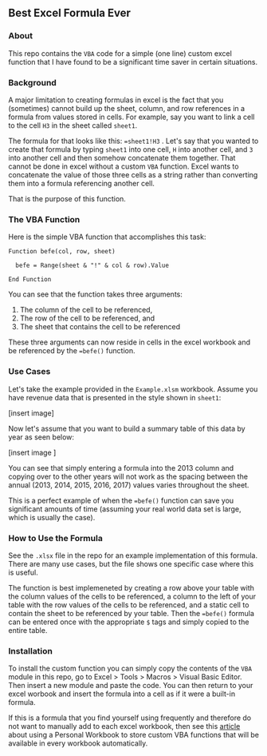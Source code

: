 ## Best Excel Formula Ever
### About
This repo contains the `VBA` code for a simple (one line) custom excel function that I have found to be a significant time saver in certain situations.  
### Background
A major limitation to creating formulas in excel is the fact that you (sometimes) cannot build up the sheet, column, and row references in a formula from values stored in cells. For example, say you want to link a cell to the cell `H3` in the sheet called `sheet1`.  
  
The formula for that looks like this: `=sheet1!H3` . Let's say that you wanted to create that formula by typing `sheet1` into one cell, `H` into another cell, and `3` into another cell and then somehow concatenate them together. That cannot be done in excel without a custom `VBA` function. Excel wants to concatenate the value of those three cells as a string rather than converting them into a formula referencing another cell.
  
That is the purpose of this function.
### The VBA Function
Here is the simple VBA function that accomplishes this task:

```
Function befe(col, row, sheet)
  
  befe = Range(sheet & "!" & col & row).Value
  
End Function
```
  
You can see that the function takes three arguments:  
  
1. The column of the cell to be referenced,  
2. The row of the cell to be referenced, and  
3. The sheet that contains the cell to be referenced
  
These three arguments can now reside in cells in the excel workbook and be referenced by the `=befe()` function.


### Use Cases
Let's take the example provided in the `Example.xlsm` workbook. Assume you have revenue data that is presented in the style shown in `sheet1`:    
  
[insert image]  
  
Now let's assume that you want to build a summary table of this data by year as seen below:  
  
[insert image ]
  
You can see that simply entering a formula into the 2013 column and copying over to the other years will not work as the spacing between the annual (2013, 2014, 2015, 2016, 2017) values varies throughout the sheet.
  
This is a perfect example of when the `=befe()` function can save you significant amounts of time (assuming your real world data set is large, which is usually the case). 


### How to Use the Formula
See the `.xlsx` file in the repo for an example implementation of this formula. There are many use cases, but the file shows one specific case where this is useful.  
  
The function is best implemeneted by creating a row above your table with the column values of the cells to be referenced, a column to the left of your table with the row values of the cells to be referenced, and a static cell to contain the sheet to be referenced by your table. Then the `=befe()` formula can be entered once with the appropriate `$` tags and simply copied to the entire table.
### Installation
To install the custom function you can simply copy the contents of the `VBA` module in this repo, go to Excel > Tools > Macros > Visual Basic Editor. Then insert a new module and paste the code. You can then return to your excel worbook and insert the formula into a cell as if it were a built-in formula.  
  
If this is a formula that you find yourself using frequently and therefore do not want to manually add to each excel workbook, then see this [article](http://office.microsoft.com/en-us/excel-help/copy-your-macros-to-a-personal-macro-workbook-HA102174076.aspx) about using a Personal Workbook to store custom VBA functions that will be available in every workbook automatically.